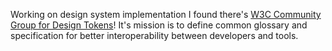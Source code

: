 Working on design system implementation I found there's [W3C Community Group for Design Tokens](https://www.designtokens.org)! It's mission is to define common glossary and specification for better interoperability between developers and tools.
